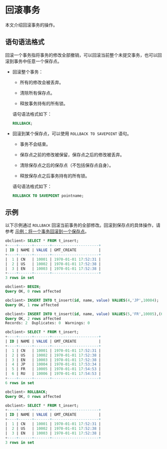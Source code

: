 回滚事务 
=========================

本文介绍回滚事务的操作。

语句语法格式 
---------------------------

回滚一个事务指将事务的修改全部撤销，可以回滚当前整个未提交事务，也可以回滚到事务中任意一个保存点。

* 回滚整个事务：

  * 所有的修改会被丢弃。

    
  
  * 清除所有保存点。

    
  
  * 释放事务持有的所有锁。

    
  

  

  语句语法格式如下：

  ```sql
  ROLLBACK;
  ```

  

* 回滚到某个保存点，可以使用 `ROLLBACK TO SAVEPOINT` 语句。

  * 事务不会结束。

    
  
  * 保存点之前的修改被保留，保存点之后的修改被丢弃。

    
  
  * 清除保存点之后的保存点（不包括保存点自身）。

    
  
  * 释放保存点之后事务持有的所有锁。

    
  

  

  语句语法格式如下：

  ```sql
  ROLLBACK TO SAVEPOINT pointname;
  ```

  




示例 
-----------------------

以下示例通过 `ROLLBACK` 回滚当前事务的全部修改。回滚到保存点的具体操作，请参考 [示例：将一个事务回滚到一个保存点](/zh-CN/7.development-guide-refactoring-1/2.development-guide/2.mysql-based-application-development/5.about-dml-statements-and-transactions/2.transaction-3/3.transaction-savepoints.md)。

```sql
obclient> SELECT * FROM t_insert;
+----+------+-------+---------------------+
| ID | NAME | VALUE | GMT_CREATE          |
+----+------+-------+---------------------+
|  1 | CN   | 10001 | 1970-01-01 17:52:31 |
|  2 | US   | 10002 | 1970-01-01 17:52:38 |
|  3 | EN   | 10003 | 1970-01-01 17:52:38 |
+----+------+-------+---------------------+
3 rows in set 

obclient> BEGIN;
Query OK, 0 rows affected 

obclient> INSERT INTO t_insert(id, name, value) VALUES(4,'JP',10004);
Query OK, 1 row affected 

obclient> INSERT INTO t_insert(id, name, value) VALUES(5,'FR',10005),(6,'RU',10006);
Query OK, 2 rows affected 
Records: 2  Duplicates: 0  Warnings: 0

obclient> SELECT * FROM t_insert;
+----+------+-------+---------------------+
| ID | NAME | VALUE | GMT_CREATE          |
+----+------+-------+---------------------+
|  1 | CN   | 10001 | 1970-01-01 17:52:31 |
|  2 | US   | 10002 | 1970-01-01 17:52:38 |
|  3 | EN   | 10003 | 1970-01-01 17:52:38 |
|  4 | JP   | 10004 | 1970-01-01 17:53:34 |
|  5 | FR   | 10005 | 1970-01-01 17:54:53 |
|  6 | RU   | 10006 | 1970-01-01 17:54:53 |
+----+------+-------+---------------------+
6 rows in set 

obclient> ROLLBACK;
Query OK, 0 rows affected 

obclient> SELECT * FROM t_insert;
+----+------+-------+---------------------+
| ID | NAME | VALUE | GMT_CREATE          |
+----+------+-------+---------------------+
|  1 | CN   | 10001 | 1970-01-01 17:52:31 |
|  2 | US   | 10002 | 1970-01-01 17:52:38 |
|  3 | EN   | 10003 | 1970-01-01 17:52:38 |
+----+------+-------+---------------------+
3 rows in set
```


